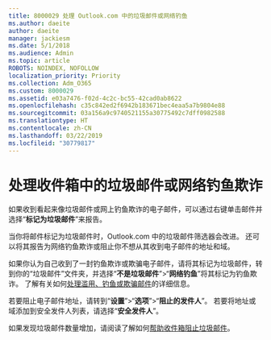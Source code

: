 ```yaml
---
title: 8000029 处理 Outlook.com 中的垃圾邮件或网络钓鱼
ms.author: daeite
author: daeite
manager: jackiesm
ms.date: 5/1/2018
ms.audience: Admin
ms.topic: article
ROBOTS: NOINDEX, NOFOLLOW
localization_priority: Priority
ms.collection: Adm_O365
ms.custom: 8000029
ms.assetid: e03a7476-f02d-4c2c-bc55-42cad0ab8622
ms.openlocfilehash: c35c842ed2f6942b183671bec4eaa5a7b9804e88
ms.sourcegitcommit: 03a156a9c9740521155a30775492c7dff0982588
ms.translationtype: HT
ms.contentlocale: zh-CN
ms.lasthandoff: 03/22/2019
ms.locfileid: "30779817"
---
```

# <a name="deal-with-spam-or-phishing-scams-in-your-inbox"></a>处理收件箱中的垃圾邮件或网络钓鱼欺诈

如果收到看起来像垃圾邮件或网上钓鱼欺诈的电子邮件，可以通过右键单击邮件并选择“**标记为垃圾邮件**”来报告。 
  
当你将邮件标记为垃圾邮件时，Outlook.com 中的垃圾邮件筛选器会改进。 还可以将其报告为网络钓鱼欺诈或阻止你不想从其收到电子邮件的地址和域。
  
如果你认为自己收到了一封钓鱼欺诈或欺骗电子邮件，请将其标记为垃圾邮件，转到你的“垃圾邮件”文件夹，并选择“**不是垃圾邮件**”\>“**网络钓鱼**”将其标记为钓鱼欺诈。 了解有关如何[处理滥用、钓鱼或欺骗邮件](https://go.microsoft.com/fwlink/p/?linkid=873139)的详细信息。
  
若要阻止电子邮件地址，请转到“**设置**”\>“**选项**”\>“**阻止的发件人**”。 若要将地址或域添加到安全发件人列表，请选择“**安全发件人**”。 
  
如果发现垃圾邮件数量增加，请阅读了解如何[帮助收件箱阻止垃圾邮件](https://go.microsoft.com/fwlink/p/?linkid=873140)。
  

